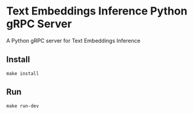 # Text Embeddings Inference Python gRPC Server

A Python gRPC server for Text Embeddings Inference

## Install

```shell
make install
```

## Run

```shell
make run-dev
```